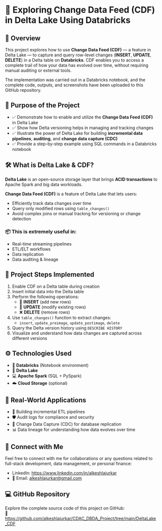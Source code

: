 # 🔄 Exploring Change Data Feed (CDF) in Delta Lake Using Databricks

## 📌 Overview
This project explores how to use **Change Data Feed (CDF)** — a feature in Delta Lake — to capture and query row-level changes (**INSERT**, **UPDATE**, **DELETE**) in a Delta table on **Databricks**. CDF enables you to access a complete trail of how your data has evolved over time, without requiring manual auditing or external tools.

The implementation was carried out in a Databricks notebook, and the complete code, outputs, and screenshots have been uploaded to this GitHub repository.

## 🎯 Purpose of the Project
- ✅ Demonstrate how to enable and utilize the **Change Data Feed (CDF)** in Delta Lake  
- ✅ Show how Delta versioning helps in managing and tracking changes  
- ✅ Illustrate the power of Delta Lake for building **incremental data pipelines**, **auditing**, and **change data capture (CDC)**  
- ✅ Provide a step-by-step example using SQL commands in a Databricks notebook  

## 🛠️ What is Delta Lake & CDF?
**Delta Lake** is an open-source storage layer that brings **ACID transactions** to Apache Spark and big data workloads.

**Change Data Feed (CDF)** is a feature of Delta Lake that lets users:

- Efficiently track data changes over time  
- Query only modified rows using `table_changes()`  
- Avoid complex joins or manual tracking for versioning or change detection  

### 📦 This is extremely useful in:
- Real-time streaming pipelines  
- ETL/ELT workflows  
- Data replication  
- Data auditing & lineage  

## 📌 Project Steps Implemented
1. Enable CDF on a Delta table during creation  
2. Insert initial data into the Delta table  
3. Perform the following operations:  
   - 🔁 **INSERT** (add new rows)  
   - 📝 **UPDATE** (modify existing rows)  
   - ❌ **DELETE** (remove rows)  
4. Use `table_changes()` function to extract changes:
   - `insert`, `update_preimage`, `update_postimage`, `delete`  
5. Query the Delta version history using `DESCRIBE HISTORY`  
6. Visualize and understand how data changes are captured across different versions  

## ⚙️ Technologies Used
- 🧠 **Databricks** (Notebook environment)  
- 💾 **Delta Lake**  
- 💻 **Apache Spark** (SQL + PySpark)  
- ☁️ **Cloud Storage** (optional)  

## 💼 Real-World Applications
- 🚀 Building incremental ETL pipelines  
- 🛡️ Audit logs for compliance and security  
- 🔄 Change Data Capture (CDC) for database replication  
- 📊 Data lineage for understanding how data evolves over time

## 🤝 Connect with Me
Feel free to connect with me for collaborations or any questions related to full-stack development, data management, or personal finance:

- LinkedIn: https://www.linkedin.com/in/alkeshlajurkar
- 📧 Email: alkeshlajurkar@gmail.com  

## 💻 GitHub Repository
Explore the complete source code of this project on GitHub:  
🔗 https://github.com/alkeshlajurkar/CDAC_DBDA_Project/tree/main/DeltaLake_CDF
